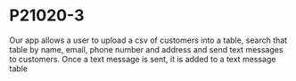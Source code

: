 # P21020-3

Our app allows a user to upload a csv of customers into a table, search that table by name, email, phone number and address and send text messages to customers. Once a text message is sent, it is added to a text message table